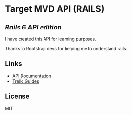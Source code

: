 # Target MVD API (RAILS)

## _Rails 6 API edition_

I have created this API for learning purposes. 

Thanks to Rootstrap devs for helping me to understand rails.

## Links 
- [API Documentation](https://apitargetmvd.docs.apiary.io/)
- [Trello Guides](https://trello.com/b/6EIY1WIJ/rs-learning-camp-ruby-on-rails-edition)

## License

MIT
